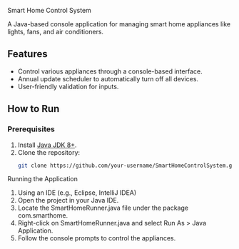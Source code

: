  Smart Home Control System

A Java-based console application for managing smart home appliances like lights, fans, and air conditioners.

## Features
- Control various appliances through a console-based interface.
- Annual update scheduler to automatically turn off all devices.
- User-friendly validation for inputs.

## How to Run

### Prerequisites
1. Install [Java JDK 8+](https://www.oracle.com/java/technologies/javase-jdk11-downloads.html).
2. Clone the repository:
   ```bash
   git clone https://github.com/your-username/SmartHomeControlSystem.git
Running the Application
1. Using an IDE (e.g., Eclipse, IntelliJ IDEA)
2. Open the project in your Java IDE.
3. Locate the SmartHomeRunner.java file under the package com.smarthome.
4. Right-click on SmartHomeRunner.java and select Run As > Java Application.
5. Follow the console prompts to control the appliances.
